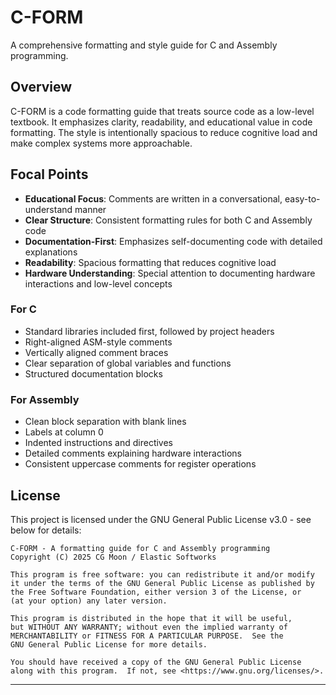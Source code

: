 # C-FORM

A comprehensive formatting and style guide for C and Assembly programming.

## Overview

C-FORM is a code formatting guide that treats source code as a low-level textbook. It emphasizes clarity, readability, and educational value in code formatting. The style is intentionally spacious to reduce cognitive load and make complex systems more approachable.

## Focal Points

- **Educational Focus**: Comments are written in a conversational, easy-to-understand manner
- **Clear Structure**: Consistent formatting rules for both C and Assembly code
- **Documentation-First**: Emphasizes self-documenting code with detailed explanations
- **Readability**: Spacious formatting that reduces cognitive load
- **Hardware Understanding**: Special attention to documenting hardware interactions and low-level concepts

### For C
- Standard libraries included first, followed by project headers
- Right-aligned ASM-style comments
- Vertically aligned comment braces
- Clear separation of global variables and functions
- Structured documentation blocks

### For Assembly
- Clean block separation with blank lines
- Labels at column 0
- Indented instructions and directives
- Detailed comments explaining hardware interactions
- Consistent uppercase comments for register operations

## License

This project is licensed under the GNU General Public License v3.0 - see below for details:

```text
C-FORM - A formatting guide for C and Assembly programming
Copyright (C) 2025 CG Moon / Elastic Softworks

This program is free software: you can redistribute it and/or modify
it under the terms of the GNU General Public License as published by
the Free Software Foundation, either version 3 of the License, or
(at your option) any later version.

This program is distributed in the hope that it will be useful,
but WITHOUT ANY WARRANTY; without even the implied warranty of
MERCHANTABILITY or FITNESS FOR A PARTICULAR PURPOSE.  See the
GNU General Public License for more details.

You should have received a copy of the GNU General Public License
along with this program.  If not, see <https://www.gnu.org/licenses/>.
```

---

